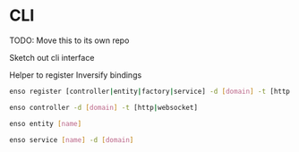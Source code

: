 # CLI

TODO: Move this to its own repo

Sketch out cli interface

Helper to register Inversify bindings

```bash
enso register [controller|entity|factory|service] -d [domain] -t [http|websocket]
```

```bash
enso controller -d [domain] -t [http|websocket]
```

```bash
enso entity [name]
```

```bash
enso service [name] -d [domain]
```
